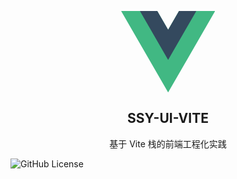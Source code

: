 <p align="center">
<div style="width:150px;margin:auto;">
<svg xmlns="http://www.w3.org/2000/svg" viewBox="0 0 261 226"><path d="M161.096.001l-30.225 52.351L100.647.001H-.005l130.877 226.688L261.749.001z" fill="#41b883"/><path d="M161.096.001l-30.225 52.351L100.647.001H52.346l78.526 136.01L209.398.001z" fill="#34495e"/></svg>
</div>
</p>
<h2 align="center">SSY-UI-VITE</h2>
<p align="center">
  基于 Vite 栈的前端工程化实践
</p>
<img alt="GitHub License" src="https://img.shields.io/github/license/biefanwole/chaoguoyiqianniandemutou">

